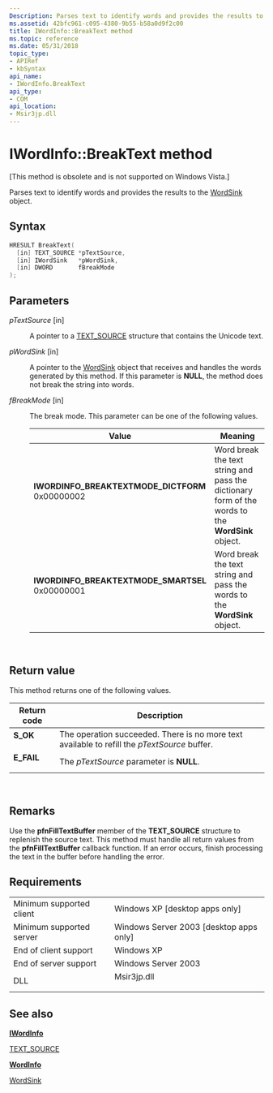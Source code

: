 ```yaml
---
Description: Parses text to identify words and provides the results to the WordSink object.
ms.assetid: 42bfc961-c095-4380-9b55-b58a0d9f2c00
title: IWordInfo::BreakText method
ms.topic: reference
ms.date: 05/31/2018
topic_type: 
- APIRef
- kbSyntax
api_name: 
- IWordInfo.BreakText
api_type: 
- COM
api_location: 
- Msir3jp.dll
---
```


# IWordInfo::BreakText method

\[This method is obsolete and is not supported on Windows Vista.\]

Parses text to identify words and provides the results to the [WordSink](https://go.microsoft.com/fwlink/p/?linkid=85323) object.

## Syntax


```C++
HRESULT BreakText(
  [in] TEXT_SOURCE *pTextSource,
  [in] IWordSink   *pWordSink,
  [in] DWORD       fBreakMode
);
```



## Parameters

<dl> <dt>

*pTextSource* \[in\]
</dt> <dd>

A pointer to a [TEXT\_SOURCE](https://go.microsoft.com/fwlink/p/?linkid=85322) structure that contains the Unicode text.

</dd> <dt>

*pWordSink* \[in\]
</dt> <dd>

A pointer to the [WordSink](https://go.microsoft.com/fwlink/p/?linkid=85323) object that receives and handles the words generated by this method. If this parameter is **NULL**, the method does not break the string into words.

</dd> <dt>

*fBreakMode* \[in\]
</dt> <dd>

The break mode. This parameter can be one of the following values.



| Value                                                                                                                                                                                                                                                                                   | Meaning                                                                                                     |
|-----------------------------------------------------------------------------------------------------------------------------------------------------------------------------------------------------------------------------------------------------------------------------------------|-------------------------------------------------------------------------------------------------------------|
| <span id="IWORDINFO_BREAKTEXTMODE_DICTFORM"></span><span id="iwordinfo_breaktextmode_dictform"></span><dl> <dt>**IWORDINFO\_BREAKTEXTMODE\_DICTFORM**</dt> <dt>0x00000002</dt> </dl> | Word break the text string and pass the dictionary form of the words to the **WordSink** object.<br/> |
| <span id="IWORDINFO_BREAKTEXTMODE_SMARTSEL"></span><span id="iwordinfo_breaktextmode_smartsel"></span><dl> <dt>**IWORDINFO\_BREAKTEXTMODE\_SMARTSEL**</dt> <dt>0x00000001</dt> </dl> | Word break the text string and pass the words to the **WordSink** object.<br/>                        |



 

</dd> </dl>

## Return value

This method returns one of the following values.



| Return code                                                                            | Description                                                                                             |
|----------------------------------------------------------------------------------------|---------------------------------------------------------------------------------------------------------|
| <dl> <dt>**S\_OK**</dt> </dl>   | The operation succeeded. There is no more text available to refill the *pTextSource* buffer.<br/> |
| <dl> <dt>**E\_FAIL**</dt> </dl> | The *pTextSource* parameter is **NULL**.<br/>                                                     |



 

## Remarks

Use the **pfnFillTextBuffer** member of the **TEXT\_SOURCE** structure to replenish the source text. This method must handle all return values from the **pfnFillTextBuffer** callback function. If an error occurs, finish processing the text in the buffer before handling the error.

## Requirements



|                                     |                                                                                        |
|-------------------------------------|----------------------------------------------------------------------------------------|
| Minimum supported client<br/> | Windows XP \[desktop apps only\]<br/>                                            |
| Minimum supported server<br/> | Windows Server 2003 \[desktop apps only\]<br/>                                   |
| End of client support<br/>    | Windows XP<br/>                                                                  |
| End of server support<br/>    | Windows Server 2003<br/>                                                         |
| DLL<br/>                      | <dl> <dt>Msir3jp.dll</dt> </dl> |



## See also

<dl> <dt>

[**IWordInfo**](iwordinfo.md)
</dt> <dt>

[TEXT\_SOURCE](https://go.microsoft.com/fwlink/p/?linkid=85322)
</dt> <dt>

[**WordInfo**](wordinfo-coclass.md)
</dt> <dt>

[WordSink](https://go.microsoft.com/fwlink/p/?linkid=85323)
</dt> </dl>

 

 




